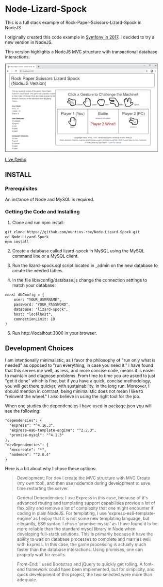 # Node-Lizard-Spock

<p>This is a full stack example of Rock-Paper-Scissors-Lizard-Spock in NodeJS<p>

<p>I originally created this code example in <a href="https://github.com/nuntius-rex/symfony-lizard-spock">Symfony in 2017</a>. I decided to try a new version in NodeJS.</p>

<p>This version highlights a NodeJS MVC structure with transactional database interactions.</p>

![Preview](/public/img/preview.png?raw=true "Preview")

<a href="http://nodelizardspock-env.eba-gxctmwpy.us-east-1.elasticbeanstalk.com/">Live Demo</a>

## INSTALL

### Prerequisites

<p>An instance of Node and MySQL is required.</p>

### Getting the Code and Installing

1) Clone and run npm install:
```
git clone https://github.com/nuntius-rex/Node-Lizard-Spock.git
cd Node-Lizard-Spock
npm install
```
2) Create a database called lizard-spock in MySQL using the MySQL command line or a MySQL client.

3) Run the lizard-spock.sql script located in _admin on the new database to create the needed tables.

4) In the file libs/config/database.js change the connection settings to match your database:
```
const dbConfig = {
    user: "YOUR_USERNAME",
    password: "YOUR_PASSWORD",
    database: "lizard-spock",
    host: "localhost",
    connectionLimit: 10
}
```
5) Run http://localhost:3000 in your browser.

## Development Choices

<p>I am intentionally minimalistic, as I favor the philosophy of "run only what is needed" as opposed to "run everything, in case you need it." I have found that this serves me well, as less, and more concise code, means it is easier to maintain and diagnose problems. From time to time you are asked to just "get it done" which is fine, but if you have a quick, concise methodology, you will get there quicker, with sustainability, in the long run. Moreover, I should mention in contrast, being minimalistic does not mean I like to "reinvent the wheel." I also believe in using the right tool for the job. <p>

<p>When one studies the dependencies I have used in package.json you will see the following:</p>

```
"dependencies": {
  "express": "^4.16.3",
  "express-es6-template-engine": "^2.2.3",
  "promise-mysql": "^4.1.3"
},
"devDependencies": {
  "mvccreate": "*",
  "nodemon": "^2.0.4"
}
```

<p>Here is a bit about why I chose these options:</p>

>Development: For dev I create the MVC structure with MVC Create (my own tool), and then use nodemon during development to save time restarting the server.

>General Dependencies: I use Express in this case, because of it's advanced routing and templating support capabilities provide a lot of flexibility and remove a lot of complexity that one might encounter if coding in plain NodeJS. For templating, I use 'express-es6-template-engine' as I enjoy that it is not some new templating language, but elegantly, ES6 syntax. I chose 'promise-mysql' as I have found it to be more reliable than the standard mysql library in Node when developing full-stack solutions. This is primarily because it have the ability to wait on database processes to complete and marries well with Express. In this case, the game processing is actually much faster than the database interactions. Using promises, one can properly wait for results.

>Front-End: I used Bootstrap and jQuery to quickly get rolling. A font-end framework could have been implemented, but for simplicity, and quick development of this project, the two selected were more than adequate.
